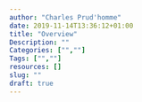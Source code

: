 ```yaml
---
author: "Charles Prud'homme"
date: 2019-11-14T13:36:12+01:00
title: "Overview"
Description: ""
Categories: ["",""]
Tags: ["",""]
resources: []
slug: ""
draft: true
---
```


